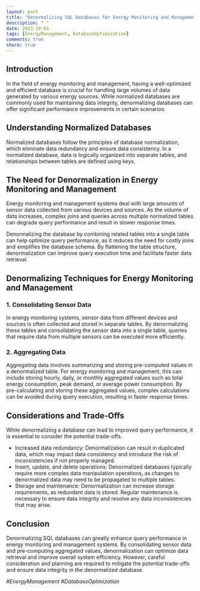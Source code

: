 ```yaml
---
layout: post
title: "Denormalizing SQL Databases for Energy Monitoring and Management"
description: " "
date: 2023-10-01
tags: [EnergyManagement, DatabaseOptimization]
comments: true
share: true
---
```


## Introduction

In the field of energy monitoring and management, having a well-optimized and efficient database is crucial for handling large volumes of data generated by various energy sources. While normalized databases are commonly used for maintaining data integrity, denormalizing databases can offer significant performance improvements in certain scenarios.

## Understanding Normalized Databases

Normalized databases follow the principles of database normalization, which eliminate data redundancy and ensure data consistency. In a normalized database, data is logically organized into separate tables, and relationships between tables are defined using keys.

## The Need for Denormalization in Energy Monitoring and Management

Energy monitoring and management systems deal with large amounts of sensor data collected from various devices and sources. As the volume of data increases, complex joins and queries across multiple normalized tables can degrade query performance and result in slower response times.

Denormalizing the database by combining related tables into a single table can help optimize query performance, as it reduces the need for costly joins and simplifies the database schema. By flattening the table structure, denormalization can improve query execution time and facilitate faster data retrieval.

## Denormalizing Techniques for Energy Monitoring and Management

### 1. Consolidating Sensor Data

In energy monitoring systems, sensor data from different devices and sources is often collected and stored in separate tables. By denormalizing these tables and consolidating the sensor data into a single table, queries that require data from multiple sensors can be executed more efficiently.

### 2. Aggregating Data

Aggregating data involves summarizing and storing pre-computed values in a denormalized table. For energy monitoring and management, this can include storing hourly, daily, or monthly aggregated values such as total energy consumption, peak demand, or average power consumption. By pre-calculating and storing these aggregated values, complex calculations can be avoided during query execution, resulting in faster response times.

## Considerations and Trade-Offs

While denormalizing a database can lead to improved query performance, it is essential to consider the potential trade-offs. 

- Increased data redundancy: Denormalization can result in duplicated data, which may impact data consistency and introduce the risk of inconsistencies if not properly managed.
- Insert, update, and delete operations: Denormalized databases typically require more complex data manipulation operations, as changes to denormalized data may need to be propagated to multiple tables.
- Storage and maintenance: Denormalization can increase storage requirements, as redundant data is stored. Regular maintenance is necessary to ensure data integrity and resolve any data inconsistencies that may arise.

## Conclusion

Denormalizing SQL databases can greatly enhance query performance in energy monitoring and management systems. By consolidating sensor data and pre-computing aggregated values, denormalization can optimize data retrieval and improve overall system efficiency. However, careful consideration and planning are required to mitigate the potential trade-offs and ensure data integrity in the denormalized database.

*#EnergyManagement #DatabaseOptimization*